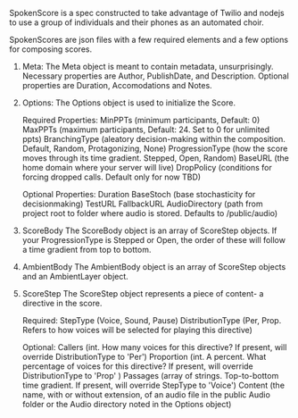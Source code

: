 SpokenScore is a spec constructed to take advantage of Twilio and nodejs to use a group of individuals and their phones as an automated choir.

SpokenScores are json files with a few required elements and a few options for composing scores.

1. Meta:
    The Meta object is meant to contain metadata, unsurprisingly.
    Necessary properties are Author, PublishDate, and Description.
    Optional properties are Duration, Accomodations and Notes.
    
2. Options:
    The Options object is used to initialize the Score.
    
    Required Properties: 
    MinPPTs (minimum participants, Default: 0)
    MaxPPTs (maximum participants, Default: 24. Set to 0 for unlimited ppts)
    BranchingType (aleatory decision-making within the composition. Default, Random, Protagonizing, None)
    ProgressionType (how the score moves through its time gradient. Stepped, Open, Random)
    BaseURL (the home domain where your server will live)
    DropPolicy (conditions for forcing dropped calls. Default only for now TBD)
    
    Optional Properties:
    Duration
    BaseStoch (base stochasticity for decisionmaking)
    TestURL
    FallbackURL
    AudioDirectory (path from project root to folder where audio is stored. Defaults to /public/audio)
    
3. ScoreBody
    The ScoreBody object is an array of ScoreStep objects.
    If your ProgressionType is Stepped or Open, the order of these will follow a time gradient from top to bottom.
    
4. AmbientBody
    The AmbientBody object is an array of ScoreStep objects and an AmbientLayer object.
    
5. ScoreStep
    The ScoreStep object represents a piece of content- a directive in the score.
    
    Required: 
    StepType (Voice, Sound, Pause)
    DistributionType (Per, Prop. Refers to how voices will be selected for playing this directive)
    
    Optional:
    Callers (int. How many voices for this directive? If present, will override DistributionType to 'Per')
    Proportion (int. A percent. What percentage of voices for this directive? If present, will override DistributionType to 'Prop' )
    Passages (array of strings. Top-to-bottom time gradient. If present, will override StepType to 'Voice')
    Content (the name, with or without extension, of an audio file in the public Audio folder or the Audio directory noted in the Options object)